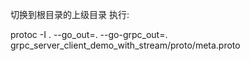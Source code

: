 切换到根目录的上级目录
执行:

protoc -I . --go_out=. --go-grpc_out=. grpc_server_client_demo_with_stream/proto/meta.proto
